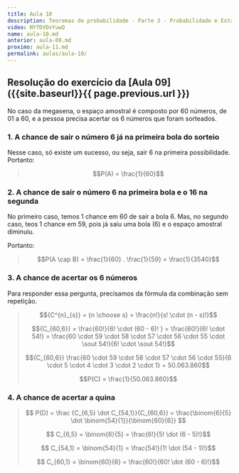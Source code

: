 ```yaml
---
title: Aula 10
description: Teoremas de probabilidade - Parte 3 - Probabilidade e Estatística | Aula 10
video: NYfDVDvYuwQ
name: aula-10.md
anterior: aula-09.md
proximo: aula-11.md
permalink: aulas/aula-10/
---
```


## Resolução do exercício da [Aula 09]({{site.baseurl}}{{ page.previous.url }})

No caso da megasena, o espaço amostral é composto por 60 números, de 01 a 60, e a pessoa precisa acertar os 6 números que foram sorteados.

### 1. A chance de sair o número 6 já na primeira bola do sorteio

Nesse caso, só existe um sucesso, ou seja, sair 6 na primeira possibilidade. Portanto:

> $$P(A) = \frac{1}{60}$$

### 2. A chance de sair o número 6 na primeira bola e o 16 na segunda

No primeiro caso, temos 1 chance em 60 de sair a bola 6. Mas, no segundo caso, teos 1 chance em 59, pois já saiu uma bola (6) e o espaço amostral diminuiu.

Portanto:

> $$P(A \cap B) = \frac{1}{60} . \frac{1}{59} = \frac{1}{3540}$$

### 3. A chance de acertar os 6 números

Para responder essa pergunta, precisamos da fórmula da combinação sem repetição.

> $${C^{n}_{s}} = {n \choose s} = \frac{n!}{s! \cdot (n - s)!}$$
>
> $${C_{60,6}} = \frac{60!}{6! \cdot (60 - 6)! } = \frac{60!}{6! \cdot 54!} = \frac{60 \cdot 59 \cdot 58 \cdot 57 \cdot 56 \cdot 55 \cdot \sout  54!}{6! \cdot \sout 54!}$$
>
> $${C_{60,6}} \frac{60 \cdot 59 \cdot 58 \cdot 57 \cdot 56 \cdot 55}{6 \cdot 5 \cdot 4 \cdot 3 \cdot 2 \cdot 1} = 50.063.860$$
>
> $$P(C) = \frac{1}{50.063.860}$$

### 4. A chance de acertar a quina

> $$ P(D) = \frac {C_{6,5} \dot C_{54,1}}{C_{60,6}} = \frac{\binom{6}{5} \dot \binom{54}{1}}{\binom{60}{6}} $$
>
> $$ C_{6,5} = \binom{6}{5} = \frac{6!}{5! \dot (6 - 5)!}$$
> 
> $$ C_{54,1} = \binom{54}{1} = \frac{54!}{1! \dot (54 - 1)!}$$
> 
> $$ C_{60,1} = \binom{60}{6} = \frac{60!}{60! \dot (60 - 6)!}$$

